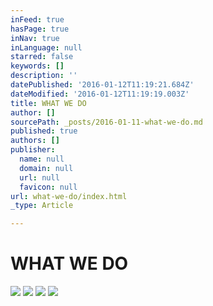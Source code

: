 ```yaml
---
inFeed: true
hasPage: true
inNav: true
inLanguage: null
starred: false
keywords: []
description: ''
datePublished: '2016-01-12T11:19:21.684Z'
dateModified: '2016-01-12T11:19:19.003Z'
title: WHAT WE DO
author: []
sourcePath: _posts/2016-01-11-what-we-do.md
published: true
authors: []
publisher:
  name: null
  domain: null
  url: null
  favicon: null
url: what-we-do/index.html
_type: Article

---
```

# WHAT WE DO
![](https://the-grid-user-content.s3-us-west-2.amazonaws.com/a7b8dd06-86c5-4da6-9b5e-e6c49d6b0878.jpg)
![](https://the-grid-user-content.s3-us-west-2.amazonaws.com/c29b85f2-19c8-4e23-9419-df0c0b4f7d4d.jpg)
![](https://the-grid-user-content.s3-us-west-2.amazonaws.com/ac29e61e-e9d8-4e6f-b577-b7019bddd26f.jpg)
![](https://the-grid-user-content.s3-us-west-2.amazonaws.com/0497987b-b9e9-4f2c-b66b-6223d2ff242e.jpg)
